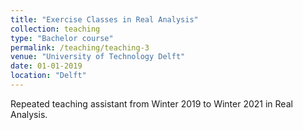 ```yaml
---
title: "Exercise Classes in Real Analysis"
collection: teaching
type: "Bachelor course"
permalink: /teaching/teaching-3
venue: "University of Technology Delft"
date: 01-01-2019
location: "Delft"
---
```

Repeated teaching assistant from Winter 2019 to Winter 2021 in Real Analysis.
